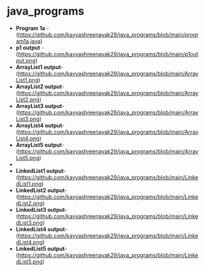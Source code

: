# java_programs
- **Program 1a** - (https://github.com/kavyashreenayak29/java_programs/blob/main/program1a.java)
- **p1 output** - (https://github.com/kavyashreenayak29/java_programs/blob/main/p1output.png)
- **ArrayList1 output**-(https://github.com/kavyashreenayak29/java_programs/blob/main/ArrayList1.png)
- **ArrayList2 output**-(https://github.com/kavyashreenayak29/java_programs/blob/main/ArrayList2.png)
- **ArrayList3 output**-(https://github.com/kavyashreenayak29/java_programs/blob/main/ArrayList3.png)
- **ArrayList4 output**-(https://github.com/kavyashreenayak29/java_programs/blob/main/ArrayList4.png)
- **ArrayList5 output**-(https://github.com/kavyashreenayak29/java_programs/blob/main/ArrayList5.png)
- 
- **LinkedList1 output**-(https://github.com/kavyashreenayak29/java_programs/blob/main/LinkedList1.png)
- **LinkedList2 output**-(https://github.com/kavyashreenayak29/java_programs/blob/main/LinkedList2.png)
- **LinkedList3 output**-(https://github.com/kavyashreenayak29/java_programs/blob/main/LinkedList3.png)
- **LinkedList4 output**-(https://github.com/kavyashreenayak29/java_programs/blob/main/LinkedList4.png)
- **LinkedList5 output**-(https://github.com/kavyashreenayak29/java_programs/blob/main/LinkedList5.png)
